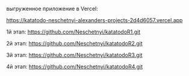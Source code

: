 выгруженное приложение в Vercel:

https://katatodo-neschetnyi-alexanders-projects-2d4d6057.vercel.app

1й этап: 
https://github.com/Neschetnyi/katatodoR1.git

2й этап: 
https://github.com/Neschetnyi/katatodoR2.git

3й этап: 
https://github.com/Neschetnyi/katatodoR3.git

4й этап: 
https://github.com/Neschetnyi/katatodoR4.git

